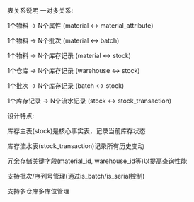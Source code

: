 表关系说明
一对多关系:

1个物料 → N个属性 (material ↔ material_attribute)

1个物料 → N个批次 (material ↔ batch)

1个物料 → N个库存记录 (material ↔ stock)

1个仓库 → N个库存记录 (warehouse ↔ stock)

1个批次 → N个库存记录 (batch ↔ stock)

1个库存记录 → N个流水记录 (stock ↔ stock_transaction)

设计特点:

库存主表(stock)是核心事实表，记录当前库存状态

库存流水表(stock_transaction)记录所有历史变动

冗余存储关键字段(material_id, warehouse_id等)以提高查询性能

支持批次/序列号管理(通过is_batch/is_serial控制)

支持多仓库多库位管理